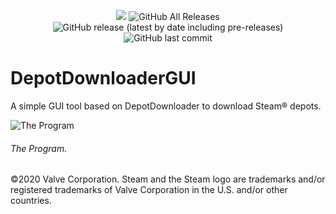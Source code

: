 <p align="center">
  <img src="https://img.shields.io/badge/Status-Beta-green" />
  <img alt="GitHub All Releases" src="https://img.shields.io/github/downloads/mmvanheusden/DepotDownloaderGUI/total?label=Downloads">
  <img alt="GitHub release (latest by date including pre-releases)" src="https://img.shields.io/github/v/release/mmvanheusden/DepotDownloaderGUI?include_prereleases">
  <img alt="GitHub last commit" src="https://img.shields.io/github/last-commit/mmvanheusden/DepotDownloaderGUI">
</p>

DepotDownloaderGUI
==================

A simple GUI tool based on DepotDownloader to download Steam® depots.

![The Program](https://raw.githubusercontent.com/mmvanheusden/DepotDownloaderGUI/main/src/readme.md/hero.png "The Program")
###### The Program.


©2020 Valve Corporation. Steam and the Steam logo are trademarks and/or registered trademarks of Valve Corporation in the U.S. and/or other countries.

